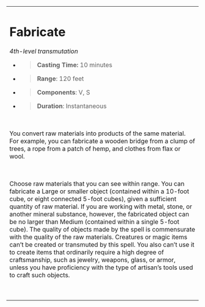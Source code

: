 
<table><tbody><tr class="odd"><td><h1 id="fabricate"><strong>Fabricate</strong></h1><p><em>4th-level transmutation</em></p><ul><li><blockquote><p><strong>Casting Time:</strong> 10 minutes</p></blockquote></li><li><blockquote><p><strong>Range</strong>: 120 feet</p></blockquote></li><li><blockquote><p><strong>Components</strong>: V, S</p></blockquote></li><li><blockquote><p><strong>Duration</strong>: Instantaneous</p></blockquote></li></ul><p> </p><p>You convert raw materials into products of the same material. For example, you can fabricate a wooden bridge from a clump of trees, a rope from a patch of hemp, and clothes from flax or wool.</p><p> </p><p>Choose raw materials that you can see within range. You can fabricate a Large or smaller object (contained within a 10-foot cube, or eight connected 5-foot cubes), given a sufficient quantity of raw material. If you are working with metal, stone, or another mineral substance, however, the fabricated object can be no larger than Medium (contained within a single 5-foot cube). The quality of objects made by the spell is commensurate with the quality of the raw materials. Creatures or magic items can’t be created or transmuted by this spell. You also can’t use it to create items that ordinarily require a high degree of craftsmanship, such as jewelry, weapons, glass, or armor, unless you have proficiency with the type of artisan’s tools used to craft such objects.</p><p> </p></td></tr></tbody></table>
